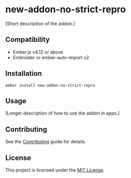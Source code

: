 # new-addon-no-strict-repro

[Short description of the addon.]

## Compatibility

- Ember.js v4.12 or above
- Embroider or ember-auto-import v2

## Installation

```
ember install new-addon-no-strict-repro
```

## Usage

[Longer description of how to use the addon in apps.]

## Contributing

See the [Contributing](CONTRIBUTING.md) guide for details.

## License

This project is licensed under the [MIT License](LICENSE.md).
